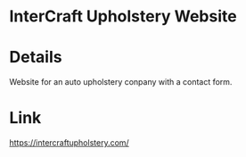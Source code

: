 # InterCraft Upholstery Website

# Details

Website for an auto upholstery conpany with a contact form.

# Link

https://intercraftupholstery.com/
